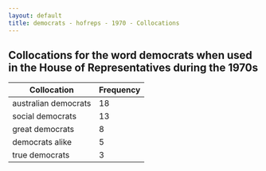 ```yaml
---
layout: default
title: democrats - hofreps - 1970 - Collocations
---
```

## Collocations for the word **democrats** when used in the House of Representatives during the 1970s

| Collocation | Frequency |
|--------------|----------------|
|australian democrats|18|
|social democrats|13|
|great democrats|8|
|democrats alike|5|
|true democrats|3|
